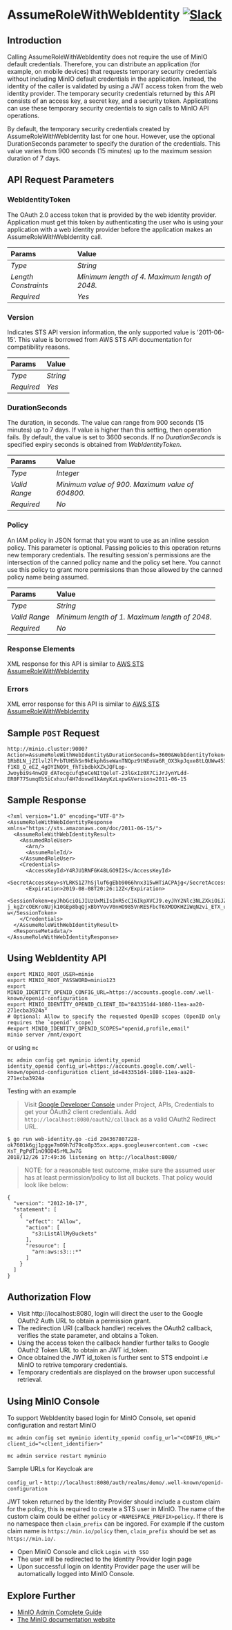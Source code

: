 # AssumeRoleWithWebIdentity [![Slack](https://slack.min.io/slack?type=svg)](https://slack.min.io)

## Introduction

Calling AssumeRoleWithWebIdentity does not require the use of MinIO default credentials. Therefore, you can distribute an application (for example, on mobile devices) that requests temporary security credentials without including MinIO default credentials in the application. Instead, the identity of the caller is validated by using a JWT access token from the web identity provider. The temporary security credentials returned by this API consists of an access key, a secret key, and a security token. Applications can use these temporary security credentials to sign calls to MinIO API operations.

By default, the temporary security credentials created by AssumeRoleWithWebIdentity last for one hour. However, use the optional DurationSeconds parameter to specify the duration of the credentials. This value varies from 900 seconds (15 minutes) up to the maximum session duration of 7 days.

## API Request Parameters
### WebIdentityToken
The OAuth 2.0 access token that is provided by the web identity provider. Application must get this token by authenticating the user who is using your application with a web identity provider before the application makes an AssumeRoleWithWebIdentity call.

| Params               | Value                                          |
| :--                  | :--                                            |
| *Type*               | *String*                                       |
| *Length Constraints* | *Minimum length of 4. Maximum length of 2048.* |
| *Required*           | *Yes*                                          |

### Version
Indicates STS API version information, the only supported value is '2011-06-15'. This value is borrowed from AWS STS API documentation for compatibility reasons.

| Params     | Value    |
| :--        | :--      |
| *Type*     | *String* |
| *Required* | *Yes*    |

### DurationSeconds
The duration, in seconds. The value can range from 900 seconds (15 minutes) up to 7 days. If value is higher than this setting, then operation fails. By default, the value is set to 3600 seconds. If no *DurationSeconds* is specified expiry seconds is obtained from *WebIdentityToken*.

| Params        | Value                                            |
| :--           | :--                                              |
| *Type*        | *Integer*                                        |
| *Valid Range* | *Minimum value of 900. Maximum value of 604800.* |
| *Required*    | *No*                                             |

### Policy
An IAM policy in JSON format that you want to use as an inline session policy. This parameter is optional. Passing policies to this operation returns new temporary credentials. The resulting session's permissions are the intersection of the canned policy name and the policy set here. You cannot use this policy to grant more permissions than those allowed by the canned policy name being assumed.

| Params        | Value                                          |
| :--           | :--                                            |
| *Type*        | *String*                                       |
| *Valid Range* | *Minimum length of 1. Maximum length of 2048.* |
| *Required*    | *No*                                           |

### Response Elements
XML response for this API is similar to [AWS STS AssumeRoleWithWebIdentity](https://docs.aws.amazon.com/STS/latest/APIReference/API_AssumeRoleWithWebIdentity.html#API_AssumeRoleWithWebIdentity_ResponseElements)

### Errors
XML error response for this API is similar to [AWS STS AssumeRoleWithWebIdentity](https://docs.aws.amazon.com/STS/latest/APIReference/API_AssumeRoleWithWebIdentity.html#API_AssumeRoleWithWebIdentity_Errors)

## Sample `POST` Request
```
http://minio.cluster:9000?Action=AssumeRoleWithWebIdentity&DurationSeconds=3600&WebIdentityToken=eyJ4NXQiOiJOVEF4Wm1NeE5ETXlaRGczTVRVMVpHTTBNekV6T0RKaFpXSTRORE5sWkRVMU9HRmtOakZpTVEiLCJraWQiOiJOVEF4Wm1NeE5ETXlaRGczTVRVMVpHTTBNekV6T0RKaFpXSTRORE5sWkRVMU9HRmtOakZpTVEiLCJhbGciOiJSUzI1NiJ9.eyJhdWQiOiJQb0VnWFA2dVZPNDVJc0VOUm5nRFhqNUF1NVlhIiwiYXpwIjoiUG9FZ1hQNnVWTzQ1SXNFTlJuZ0RYajVBdTVZYSIsImlzcyI6Imh0dHBzOlwvXC9sb2NhbGhvc3Q6OTQ0M1wvb2F1dGgyXC90b2tlbiIsImV4cCI6MTU0MTgwOTU4MiwiaWF0IjoxNTQxODA1OTgyLCJqdGkiOiI2Y2YyMGIwZS1lNGZmLTQzZmQtYTdiYS1kYTc3YTE3YzM2MzYifQ.Jm29jPliRvrK6Os34nSK3rhzIYLFjE__zdVGNng3uGKXGKzP3We_i6NPnhA0szJXMOKglXzUF1UgSz8MctbaxFS8XDusQPVe4LkB_45hwBm6TmBxzui911nt-1RbBLN_jZIlvl2lPrbTUH5hSn9kEkph6seWanTNQpz9tNEoVa6R_OX3kpJqxe8tLQUWw453A1JTwFNhdHa6-f1K8_Q_eEZ_4gOYINQ9t_fhTibdbkXZkJQFLop-Jwoybi9s4nwQU_dATocgcufq5eCeNItQeleT-23lGxIz0X7CiJrJynYLdd-ER0F77SumqEb5iCxhxuf4H7dovwd1kAmyKzLxpw&Version=2011-06-15
```

## Sample Response
```
<?xml version="1.0" encoding="UTF-8"?>
<AssumeRoleWithWebIdentityResponse xmlns="https://sts.amazonaws.com/doc/2011-06-15/">
  <AssumeRoleWithWebIdentityResult>
    <AssumedRoleUser>
      <Arn/>
      <AssumeRoleId/>
    </AssumedRoleUser>
    <Credentials>
      <AccessKeyId>Y4RJU1RNFGK48LGO9I2S</AccessKeyId>
      <SecretAccessKey>sYLRKS1Z7hSjluf6gEbb9066hnx315wHTiACPAjg</SecretAccessKey>
      <Expiration>2019-08-08T20:26:12Z</Expiration>
      <SessionToken>eyJhbGciOiJIUzUxMiIsInR5cCI6IkpXVCJ9.eyJhY2Nlc3NLZXkiOiJZNFJKVTFSTkZHSzQ4TEdPOUkyUyIsImF1ZCI6IlBvRWdYUDZ1Vk80NUlzRU5SbmdEWGo1QXU1WWEiLCJhenAiOiJQb0VnWFA2dVZPNDVJc0VOUm5nRFhqNUF1NVlhIiwiZXhwIjoxNTQxODExMDcxLCJpYXQiOjE1NDE4MDc0NzEsImlzcyI6Imh0dHBzOi8vbG9jYWxob3N0Ojk0NDMvb2F1dGgyL3Rva2VuIiwianRpIjoiYTBiMjc2MjktZWUxYS00M2JmLTg3MzktZjMzNzRhNGNkYmMwIn0.ewHqKVFTaP-j_kgZrcOEKroNUjk10GEp8bqQjxBbYVovV0nHO985VnRESFbcT6XMDDKHZiWqN2vi_ETX_u3Q-w</SessionToken>
    </Credentials>
  </AssumeRoleWithWebIdentityResult>
  <ResponseMetadata/>
</AssumeRoleWithWebIdentityResponse>
```

## Using WebIdentity API
```
export MINIO_ROOT_USER=minio
export MINIO_ROOT_PASSWORD=minio123
export MINIO_IDENTITY_OPENID_CONFIG_URL=https://accounts.google.com/.well-known/openid-configuration
export MINIO_IDENTITY_OPENID_CLIENT_ID="843351d4-1080-11ea-aa20-271ecba3924a"
# Optional: Allow to specify the requested OpenID scopes (OpenID only requires the `openid` scope)
#export MINIO_IDENTITY_OPENID_SCOPES="openid,profile,email"
minio server /mnt/export
```

or using `mc`
```
mc admin config get myminio identity_openid
identity_openid config_url=https://accounts.google.com/.well-known/openid-configuration client_id=843351d4-1080-11ea-aa20-271ecba3924a
```

Testing with an example
> Visit [Google Developer Console](https://console.cloud.google.com) under Project, APIs, Credentials to get your OAuth2 client credentials. Add `http://localhost:8080/oauth2/callback` as a valid OAuth2 Redirect URL.

```
$ go run web-identity.go -cid 204367807228-ok7601k6gj1pgge7m09h7d79co8p35xx.apps.googleusercontent.com -csec XsT_PgPdT1nO9DD45rMLJw7G
2018/12/26 17:49:36 listening on http://localhost:8080/
```

> NOTE: for a reasonable test outcome, make sure the assumed user has at least permission/policy to list all buckets. That policy would look like below:
```
{
  "version": "2012-10-17",
  "statement": [
    {
      "effect": "Allow",
      "action": [
        "s3:ListAllMyBuckets"
      ],
      "resource": [
        "arn:aws:s3:::*"
      ]
    }
  ]
}
```

## Authorization Flow

- Visit http://localhost:8080, login will direct the user to the Google OAuth2 Auth URL to obtain a permission grant.
- The redirection URI (callback handler) receives the OAuth2 callback, verifies the state parameter, and obtains a Token.
- Using the access token the callback handler further talks to Google OAuth2 Token URL to obtain an JWT id_token.
- Once obtained the JWT id_token is further sent to STS endpoint i.e MinIO to retrive temporary credentials.
- Temporary credentials are displayed on the browser upon successful retrieval.

## Using MinIO Console
To support WebIdentity based login for MinIO Console, set openid configuration and restart MinIO

```
mc admin config set myminio identity_openid config_url="<CONFIG_URL>" client_id="<client_identifier>"
```

```
mc admin service restart myminio
```

Sample URLs for Keycloak are

`config_url` - `http://localhost:8080/auth/realms/demo/.well-known/openid-configuration`

JWT token returned by the Identity Provider should include a custom claim for the policy, this is required to create a STS user in MinIO. The name of the custom claim could be either `policy` or `<NAMESPACE_PREFIX>policy`.  If there is no namespace then `claim_prefix` can be ingored. For example if the custom claim name is `https://min.io/policy` then, `claim_prefix` should be set as `https://min.io/`.

- Open MinIO Console and click `Login with SSO`
- The user will be redirected to the Identity Provider login page
- Upon successful login on Identity Provider page the user will be automatically logged into MinIO Console.

## Explore Further
- [MinIO Admin Complete Guide](https://docs.min.io/docs/minio-admin-complete-guide.html)
- [The MinIO documentation website](https://docs.min.io)
